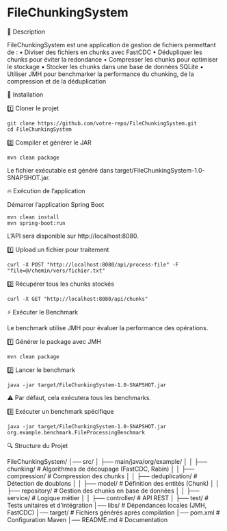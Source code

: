 # FileChunkingSystem

📌 Description

FileChunkingSystem est une application de gestion de fichiers permettant de :
	•	Diviser des fichiers en chunks avec FastCDC
	•	Dédupliquer les chunks pour éviter la redondance
	•	Compresser les chunks pour optimiser le stockage
	•	Stocker les chunks dans une base de données SQLite
	•	Utiliser JMH pour benchmarker la performance du chunking, de la compression et de la déduplication


🚀 Installation

1️⃣ Cloner le projet
```
git clone https://github.com/votre-repo/FileChunkingSystem.git
cd FileChunkingSystem
```
2️⃣ Compiler et générer le JAR
```
mvn clean package
```
Le fichier exécutable est généré dans target/FileChunkingSystem-1.0-SNAPSHOT.jar.

🔥 Exécution de l’application

Démarrer l’application Spring Boot
```
mvn clean install                                                            
mvn spring-boot:run
```
L’API sera disponible sur http://localhost:8080.

1️⃣ Upload un fichier pour traitement
```
curl -X POST "http://localhost:8080/api/process-file" -F "file=@/chemin/vers/fichier.txt"
```
2️⃣ Récupérer tous les chunks stockés
```
curl -X GET "http://localhost:8080/api/chunks"
```
⚡ Exécuter le Benchmark

Le benchmark utilise JMH pour évaluer la performance des opérations.

1️⃣ Générer le package avec JMH
```
mvn clean package
```
2️⃣ Lancer le benchmark
```
java -jar target/FileChunkingSystem-1.0-SNAPSHOT.jar
```
⚠️ Par défaut, cela exécutera tous les benchmarks.

3️⃣ Exécuter un benchmark spécifique
```
java -jar target/FileChunkingSystem-1.0-SNAPSHOT.jar org.example.benchmark.FileProcessingBenchmark
```
🔍 Structure du Projet

FileChunkingSystem/
│── src/
│   ├── main/java/org/example/
│   │   ├── chunking/         # Algorithmes de découpage (FastCDC, Rabin)
│   │   ├── compression/      # Compression des chunks
│   │   ├── deduplication/    # Détection de doublons
│   │   ├── model/            # Définition des entités (Chunk)
│   │   ├── repository/       # Gestion des chunks en base de données
│   │   ├── service/          # Logique métier
│   │   ├── controller/       # API REST
│   ├── test/                 # Tests unitaires et d’intégration
│── libs/                     # Dépendances locales (JMH, FastCDC)
│── target/                   # Fichiers générés après compilation
│── pom.xml                    # Configuration Maven
│── README.md                  # Documentation

